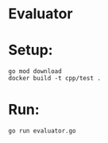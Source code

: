# Evaluator

# Setup:
    go mod download
    docker build -t cpp/test .
    
# Run:
    go run evaluator.go